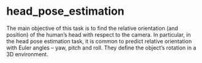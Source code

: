 # head_pose_estimation

The main objective of this task is to find the relative orientation (and position) of the human’s head with respect to the camera. In particular, in the head pose estimation task, it is common to predict relative orientation with Euler angles – yaw, pitch and roll. They define the object’s rotation in a 3D environment.
